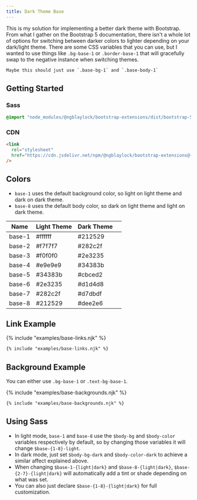 ```yaml
---
title: Dark Theme Base
---
```


This is my solution for implementing a better dark theme with Bootstrap. From what I gather on the Bootstrap 5 documentation, there isn't a whole lot of options for switching between darker colors to lighter depending on your dark/light theme. There are some CSS variables that you can use, but I wanted to use things like `.bg-base-1` or `.border-base-1` that will gracefully swap to the negative instance when switching themes.

``` txt
Maybe this should just use `.base-bg-1` and `.base-body-1`
```

## Getting Started

### Sass

```scss
@import "node_modules/@ngblaylock/bootstrap-extensions/dist/bootstrap-5/scss/_base-color.scss";
```

### CDN

```html
<link
  rel="stylesheet"
  href="https://cdn.jsdelivr.net/npm/@ngblaylock/bootstrap-extensions@{{pkg.version}}/dist/bootstrap-5/css/base-color.min.css"
/>
```

## Colors

- `base-1` uses the default background color, so light on light theme and dark on dark theme.
- `base-8` uses the default body color, so dark on light theme and light on dark theme.

| Name   | Light Theme | Dark Theme |                                   |
| ------ | ----------- | ---------- | --------------------------------- |
| base-1 | #ffffff     | #212529    | <div class="p-2 bg-base-1"></div> |
| base-2 | #f7f7f7     | #282c2f    | <div class="p-2 bg-base-2"></div> |
| base-3 | #f0f0f0     | #2e3235    | <div class="p-2 bg-base-3"></div> |
| base-4 | #e9e9e9     | #34383b    | <div class="p-2 bg-base-4"></div> |
| base-5 | #34383b     | #cbced2    | <div class="p-2 bg-base-5"></div> |
| base-6 | #2e3235     | #d1d4d8    | <div class="p-2 bg-base-6"></div> |
| base-7 | #282c2f     | #d7dbdf    | <div class="p-2 bg-base-7"></div> |
| base-8 | #212529     | #dee2e6    | <div class="p-2 bg-base-8"></div> |

## Link Example

{% include "examples/base-links.njk" %}

```html
{% include "examples/base-links.njk" %}
```

## Background Example

You can either use `.bg-base-1` or `.text-bg-base-1`.

{% include "examples/base-backgrounds.njk" %}

```html
{% include "examples/base-backgrounds.njk" %}
```

## Using Sass

- In light mode, `base-1` and `base-8` use the `$body-bg` and `$body-color` variables respectively by default, so by changing those variables it will change `$base-{1-8}-light`.
- In dark mode, just set `$body-bg-dark` and `$body-color-dark` to achieve a similar affect explained above.
- When changing `$base-1-{light|dark}` and `$base-8-{light|dark}`, `$base-{2-7}-{light|dark}` will automatically add a tint or shade depending on what was set.
- You can also just declare `$base-{1-8}-{light|dark}` for full customization.
